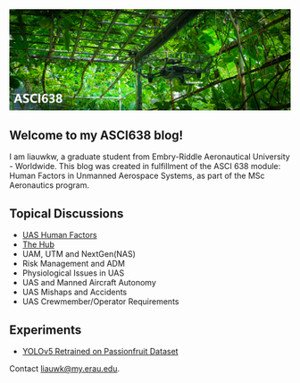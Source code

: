 <img src="./assets/splash1.png" />

## Welcome to my ASCI638 blog!
I am liauwkw, a graduate student from Embry-Riddle Aeronautical University - Worldwide. This blog was created in fulfillment of the ASCI 638 module: Human Factors in Unmanned Aerospace Systems, as part of the MSc Aeronautics program.

## Topical Discussions
* [UAS Human Factors](https://gist.github.com/liauwkw/4a08f0cf2f38131d6f173b83ea768bcb)
* [The Hub](https://gist.github.com/liauwkw/975049a6d9407bf01539f1506d2d50f8)
* UAM, UTM and NextGen(NAS)
* Risk Management and ADM
* Physiological Issues in UAS
* UAS and Manned Aircraft Autonomy
* UAS Mishaps and Accidents
* UAS Crewmember/Operator Requirements

## Experiments
* [YOLOv5 Retrained on Passionfruit Dataset](https://github.com/liauwkw/pfruit)

Contact liauwk@my.erau.edu.
